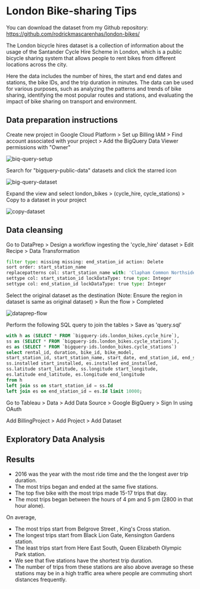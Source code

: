 # London Bike-sharing Tips
You can download the dataset from my Github repository: https://github.com/rodrickmascarenhas/london-bikes/

The London bicycle hires dataset is a collection of information about the usage of the Santander Cycle Hire Scheme in London, which is a public bicycle sharing system that allows people to rent bikes from different locations across the city.

Here the data includes the number of hires, the start and end dates and stations, the bike IDs, and the trip duration in minutes. The data can be used for various purposes, such as analyzing the patterns and trends of bike sharing, identifying the most popular routes and stations, and evaluating the impact of bike sharing on transport and environment.

## Data preparation instructions

Create new project in Google Cloud Platform > Set up Billing
IAM > Find account associated with your project > Add the BigQuery Data Viewer permissions with "Owner"

![biq-query-setup](https://github.com/rodrickmascarenhas/london-bikes/assets/30309234/97a4ccae-9189-4356-b40c-d171fa4e9fdd)


Search for "bigquery-public-data" datasets and click the starred icon

![big-query-dataset](https://github.com/rodrickmascarenhas/london-bikes/assets/30309234/eea9bcb6-9f09-4ae8-84c8-ce470327947a)


Expand the view and select london_bikes > (cycle_hire, cycle_stations) > Copy to a dataset in your project

![copy-dataset](https://github.com/rodrickmascarenhas/london-bikes/assets/30309234/1a018ba7-6e92-4085-baec-323cbb3548f6)


## Data cleansing

Go to DataPrep > Design a workflow ingesting the 'cycle_hire' dataset > Edit Recipe > Data Transformation

```python
filter type: missing missing: end_station_id action: Delete
sort order: start_station_name
replacepatterns col: start_station_name with: 'Clapham Common Northside, Clapham Comm' on: 'Clapham Common North Side, Clapham Comm' global: true ignoreCase: true
settype col: start_station_id lockDataType: true type: Integer
settype col: end_station_id lockDataType: true type: Integer
```

Select the original dataset as the destination (Note: Ensure the region in dataset is same as original dataset) > Run the flow > Completed

![dataprep-flow](https://github.com/rodrickmascarenhas/london-bikes/assets/30309234/1b1cdc78-fb85-49bd-a8ca-e68fb7f90f07)


Perform the following SQL query to join the tables > Save as 'query.sql'

```sql
with h as (SELECT * FROM `bigquery-ids.london_bikes.cycle_hire`),
ss as (SELECT * FROM `bigquery-ids.london_bikes.cycle_stations`),
es as (SELECT * FROM `bigquery-ids.london_bikes.cycle_stations`)
select rental_id, duration, bike_id, bike_model,
start_station_id, start_station_name, start_date, end_station_id, end_station_name, end_date,
ss.installed start_installed, es.installed end_installed,
ss.latitude start_latitude, ss.longitude start_longitude,
es.latitude end_latitude, es.longitude end_longitude
from h
left join ss on start_station_id = ss.Id
left join es on end_station_id = es.Id limit 10000;
```

Go to Tableau > Data > Add Data Source > Google BigQuery > Sign In using OAuth

Add BillingProject > Add Project > Add Dataset

## Exploratory Data Analysis



## Results

<ul>
<li>2016 was the year with the most ride time and the the longest aver trip duration.</li>
<li>The most trips began and ended at the same five stations.</li>
<li>The top five bike with the most trips made 15-17 trips that day.</li>
<li>The most trips began between the hours of 4 pm and 5 pm (2800 in that hour alone).</li>
</ul>

On average,
<ul>
<li>The most trips start from Belgrove Street , King's Cross station.</li>
<li>The longest trips start from Black Lion Gate, Kensington Gardens station.</li>
<li>The least trips start from Here East South, Queen Elizabeth Olympic Park station.</li>
<li>We see that five stations have the shortest trip duration.</li>
<li>The number of trips from these stations are also above average so these stations may be in a high traffic area where people are commuting short distances frequently.</li>
</ul>
